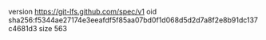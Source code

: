 version https://git-lfs.github.com/spec/v1
oid sha256:f5344ae27174e3eeafdf5f85aa07bd0f1d068d5d2d7a8f2e8b91dc137c4681d3
size 563
